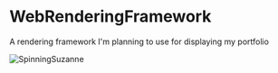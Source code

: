 # WebRenderingFramework

A rendering framework I'm planning to use for displaying my portfolio

![SpinningSuzanne](https://user-images.githubusercontent.com/50851215/233881567-ef8d343c-31dc-47f1-8226-8c986ad2f158.gif)
